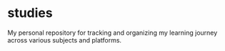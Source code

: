 # studies
My personal repository for tracking and organizing my learning journey across various subjects and platforms.
